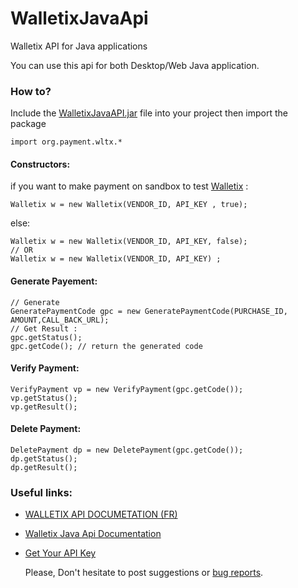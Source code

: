 WalletixJavaApi
===============

Walletix API for Java applications 

You can use this api for both Desktop/Web Java application.

### How to?

Include the [WalletixJavaAPI.jar](https://github.com/cyounes/WalletixJavaApi/blob/master/WalletixJavaAPI.jar?raw=true)  file into your project then import the package 
```
import org.payment.wltx.* 
``` 

#### Constructors: 
if you want to make payment on sandbox to test [Walletix](https://www.walletix.com) : 
```
Walletix w = new Walletix(VENDOR_ID, API_KEY , true); 
```
else:

```
Walletix w = new Walletix(VENDOR_ID, API_KEY, false); 
// OR
Walletix w = new Walletix(VENDOR_ID, API_KEY) ;
```

#### Generate Payement:
```
// Generate 
GeneratePaymentCode gpc = new GeneratePaymentCode(PURCHASE_ID, AMOUNT,CALL_BACK_URL);
// Get Result :
gpc.getStatus();
gpc.getCode(); // return the generated code
```

#### Verify Payment:
```
VerifyPayment vp = new VerifyPayment(gpc.getCode());
vp.getStatus();
vp.getResult();

```

#### Delete Payment:
```
DeletePayment dp = new DeletePayment(gpc.getCode());
dp.getStatus();
dp.getResult();
```

### Useful links:

+ [WALLETIX API DOCUMETATION (FR)](https://www.walletix.com/documentation-api)
+ [Walletix Java Api Documentation](http://cyounes.github.com/WalletixJavaApi/) 

+ [Get Your API Key](https://www.walletix.com/api-key) 



	Please, Don't hesitate to post suggestions or [bug reports](https://github.com/cyounes/WalletixJavaApi/issues).



